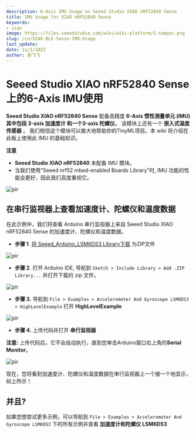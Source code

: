 ```yaml
---
description: 6-Axis IMU Usage on Seeed Studio XIAO nRF52840 Sense
title: IMU Usage for XIAO nRF52840 Sense
keywords:
- xiao
image: https://files.seeedstudio.com/wiki/wiki-platform/S-tempor.png
slug: /cn/XIAO-BLE-Sense-IMU-Usage
last_update:
date: 11/1/2023
author: 吴飞飞
---
```


# Seeed Studio XIAO nRF52840 Sense上的6-Axis IMU使用

**Seeed Studio XIAO nRF52840 Sense** 配备高精度  **6-Axis 惯性测量单元 (IMU)**其中包括 **3-axis 加速度计** 和一个**3-axis 陀螺仪**。 该模块上还有一个 **嵌入式温度传感器** 。 我们相信这个模块可以极大地帮助你的TinyML项目。本 wiki 将介绍在此板上使用此 IMU 的基础知识。

**注意**

- **Seeed Studio XIAO nRF52840** 未配备 IMU 模块。
- 当我们使用"Seeed nrf52 mbed-enabled Boards Library"时, IMU 功能的性能会更好，因此我们高度重视它。

<p style={{textAlign: 'center'}}><img src="https://files.seeedstudio.com/wiki/XIAO-BLE/XIAO_nRF52840_new7.png" alt="pir" width={600} height="auto" /></p>


## 在串行监视器上查看加速度计、陀螺仪和温度数据

在此示例中，我们将查看 Arduino 串行监视器上来自 Seeed Studio XIAO nRF52840 Sense 的加速度计、陀螺仪和温度数据。

- **步骤 1**. [将 Seeed_Arduino_LSM6DS3 Library下载](https://github.com/Seeed-Studio/Seeed_Arduino_LSM6DS3) 为ZIP文件

<p style={{textAlign: 'center'}}><img src="https://files.seeedstudio.com/wiki/XIAO-BLE/LSM6DS3-github-zip.png" alt="pir" width={1000} height="auto" /></p>


- **步骤 2**. 打开 Arduino IDE, 导航到 `Sketch > Include Library > Add .ZIP Library...` 并打开下载的 zip 文件。

<p style={{textAlign: 'center'}}><img src="https://files.seeedstudio.com/wiki/XIAO-BLE/add-zip.png" alt="pir" width={600} height="auto" /></p>


- **步骤 3.** 导航到 `File > Examples > Accelerometer And Gyroscope LSM6DS3 > HighLevelExample` 打开 **HighLevelExample**

<p style={{textAlign: 'center'}}><img src="https://files.seeedstudio.com/wiki/XIAO-BLE/IMU-install.png" alt="pir" width={550} height="auto" /></p>


- **步骤 4.** 上传代码并打开 **串行监视器**

**注意:** 上传代码后，它不会自动执行，直到您单击Arduino窗口右上角的**Serial Monitor**。
<p style={{textAlign: 'center'}}><img src="https://files.seeedstudio.com/wiki/XIAO-BLE/IMU-example-output.png" alt="pir" width={600} height="auto" /></p>

现在，您将看到加速度计、陀螺仪和温度数据在串行监视器上一个接一个地显示，如上所示！

## 并且?

如果您想尝试更多示例，可以导航到 `File > Examples > Accelerometer And Gyroscope LSM6DS3` 下的所有示例并查看 **加速度计和陀螺仪 LSM6DS3**
